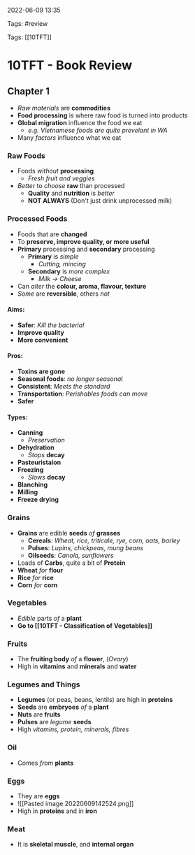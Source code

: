 2022-06-09 13:35

Tags: #review

Tags: [[10TFT]]

# 10TFT - Book Review
## Chapter 1
- *Raw materials* are **commodities**
- **Food processing** is where raw food is turned into products
- **Global migration** influence the food we eat
	- *e.g. Vietnamese foods are quite prevelant in WA*
- Many *factors* influence what we eat
### Raw Foods
- Foods *without* **processing**
	- *Fresh fruit and veggies*
- _Better_ to _choose_ **raw** than processed
	- **Quality** and **nutrition** is _better_
	- **NOT ALWAYS** (Don't just drink unprocessed milk)
### Processed Foods
- Foods that are **changed**
- To **preserve, improve quality,  or more useful**
- **Primary** processing and **secondary** processing
	- **Primary** is _simple_
		- *Cutting, mincing*
	- **Secondary** is _more complex_
		- *Milk -> Cheese*
- Can _alter_ the **colour, aroma, flavour, texture**
- *Some* are **reversible**, others *not*
#### Aims:
- **Safer**: *Kill the bacteria!*
- **Improve quality**
- **More convenient**
#### Pros:
- **Toxins are gone**
- **Seasonal foods**: *no longer seasonal*
- **Consistent**: *Meets the standard*
- **Transportation**: _Perishables foods can move_
- **Safer**
#### Types:
- **Canning**
	- _Preservation_
- **Dehydration**
	- _Stops_ **decay**
- **Pasteuristaion**
- **Freezing**
	- _Slows_ **decay**
- **Blanching**
- **Milling**
- **Freeze drying**
### Grains
- **Grains** are edible **seeds** _of_ **grasses**
	- **Cereals**: *Wheat, rice, triticale, rye, corn, oats, barley*
	- **Pulses**: *Lupins, chickpeas, mung beans*
	- **Oilseeds**: *Canola, sunflowers*
- Loads of **Carbs**, quite a bit of **Protein**
- **Wheat** _for_ **flour**
- **Rice** _for_ **rice**
- **Corn** _for_ **corn**
### Vegetables 
- _Edible_ parts _of_ a **plant**
- **Go to [[10TFT - Classification of Vegetables]]**
### Fruits
- The **fruiting body** _of_ a **flower**, (_Ovary_)
- High in **vitamins** and **minerals** and **water**
### Legumes and Things
- **Legumes** (or peas, beans, lentils) are high in **proteins**
- **Seeds** are **embryoes** _of_ a **plant**
- **Nuts** are **fruits**
- **Pulses** are *legume* **seeds**
- High _vitamins, protein, minerals, fibres_
### Oil
- Comes _from_ **plants**
### Eggs
- They are **eggs**
- ![[Pasted image 20220609142524.png]]
- High in **proteins** and in **iron**
### Meat
- It is **skeletal muscle**, and **internal organ**
